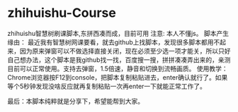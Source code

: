 # zhihuishu-Course
zhihuishu智慧树刷课脚本,东拼西凑而成，目前可用
注意:
本人不懂js。
脚本产生缘由：
  最近我有智慧树网课要看，就去github上找脚本，发现很多脚本都用不起来，因为原来弹窗可以不做选择直接关闭，现在必须至少选一项才能关，所以只好自己想办法，这个脚本是我github找一找，百度搜一搜，拼拼凑凑弄出来的，亲测目前可以正常使用。支持去弹窗，1.5倍速，静音和切换到流畅画质。
使用教学：
Chrome浏览器按F12到console，把脚本复制粘贴进去，enter确认就行了。如果等个5秒钟发现没啥反应就再复制粘贴一次再enter一下就能正常工作了。

最后：本脚本纯粹就是分享下，希望能帮到大家。

  
